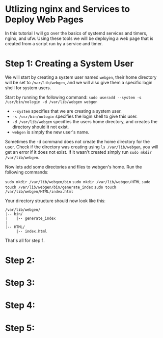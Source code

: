 # Utlizing nginx and Services to Deploy Web Pages
In this tutorial I will go over the basics of systemd services and timers, nginx, and ufw. Using these tools we will be deploying a web page that is created from a script run by a service and timer.

# Step 1: Creating a System User
We will start by creating a system user named `webgen`, their home directory will be set to `/var/lib/webgen`, and we will also give them a specific login shell for system users.

Start by running the following command:
`sudo useradd --system -s /usr/bin/nologin -d /var/lib/webgen webgen`

- `--system` specifies that we are creating a system user.
- `-s /usr/bin/nologin` specifies the login shell to give this user.
- `-d /var/lib/webgen` specifies the users home directory, and creates the directory should it not exist.
- `webgen` is simply the new user's name.

Sometimes the -d command does not create the home directory for the user. Check if the directory was creating using `ls /var/lib/webgen`, you will get an error if it does not exist. If it wasn't created simply run `sudo mkdir /var/lib/webgen`.

Now lets add some directories and files to webgen's home. Run the following commands:

`sudo mkdir /var/lib/webgen/bin`
`sudo mkdir /var/lib/webgen/HTML`
`sudo touch /var/lib/webgen/bin/generate_index`
`sudo touch /var/lib/webgen/HTML/index.html`

Your directory structure should now look like this:
```
/var/lib/webgen/
|-- bin/
|    |-- generate_index
|
|-- HTML/
     |-- index.html
```

That's all for step 1.

# Step 2: 

# Step 3: 

# Step 4: 

# Step 5: 